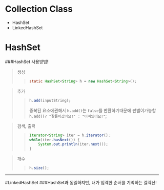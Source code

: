 # Collection Class
* HashSet<type>
* LinkedHashSet<type>
# HashSet<type>
###HashSet 사용방법!

>생성
>> ```java
>>static HashSet<String> h = new HashSet<String>();
>>```
  
>추가
>>```java
>>h.add(inputString);
>>```
>>
>>중복된 요소에관해서 ```h.add()```는 ```false```를 반환하기때문에 판별이가능함<br/>```h.add()? "잘들어갔어요!" : "이미있어요!"```;

>검색, 출력
>>```java
>>Iterator<String> iter = h.iterator();
>>while(iter.hasNext()) {
>>     System.out.println(iter.next());
>>}
>>```

>개수
>>```java
>>h.size();
>>```
---
#LinkedHashSet
###HashSet과 동일하지만, 내가 입력한 순서를 기억하는 컬렉션!
